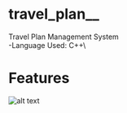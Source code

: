 # travel_plan__
Travel Plan Management System\
-Language Used: C++\\

# Features
![alt text](https://github.com/AbhilashaBansal/travel_plan__/blob/master/admin_menu.png?raw=true)

